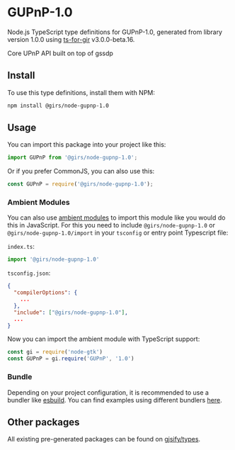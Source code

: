 
# GUPnP-1.0

Node.js TypeScript type definitions for GUPnP-1.0, generated from library version 1.0.0 using [ts-for-gir](https://github.com/gjsify/ts-for-gir) v3.0.0-beta.16.

Core UPnP API built on top of gssdp

## Install

To use this type definitions, install them with NPM:
```bash
npm install @girs/node-gupnp-1.0
```

## Usage

You can import this package into your project like this:
```ts
import GUPnP from '@girs/node-gupnp-1.0';
```

Or if you prefer CommonJS, you can also use this:
```ts
const GUPnP = require('@girs/node-gupnp-1.0');
```

### Ambient Modules

You can also use [ambient modules](https://github.com/gjsify/ts-for-gir/tree/main/packages/cli#ambient-modules) to import this module like you would do this in JavaScript.
For this you need to include `@girs/node-gupnp-1.0` or `@girs/node-gupnp-1.0/import` in your `tsconfig` or entry point Typescript file:

`index.ts`:
```ts
import '@girs/node-gupnp-1.0'
```

`tsconfig.json`:
```json
{
  "compilerOptions": {
    ...
  },
  "include": ["@girs/node-gupnp-1.0"],
  ...
}
```

Now you can import the ambient module with TypeScript support: 

```ts
const gi = require('node-gtk')
const GUPnP = gi.require('GUPnP', '1.0')
```


### Bundle

Depending on your project configuration, it is recommended to use a bundler like [esbuild](https://esbuild.github.io/). You can find examples using different bundlers [here](https://github.com/gjsify/ts-for-gir/tree/main/examples).

## Other packages

All existing pre-generated packages can be found on [gjsify/types](https://github.com/gjsify/types).

